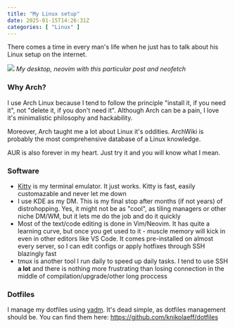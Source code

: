 ```yaml
---
title: "My Linux setup"
date: 2025-01-15T14:26:31Z
categories: [ "Linux" ]
---
```

There comes a time in every man's life when he just has to talk about his Linux setup on the internet.

![](/media/linux-screenshot.jpg)
*My desktop, neovim with this particular post and neofetch*

### Why Arch?

I use Arch Linux because I tend to follow the principle "install it, if you need it", not "delete it, if you don't need it". Although Arch can be a pain, I love it's minimalistic philosophy and hackability. 

Moreover, Arch taught me a lot about Linux it's oddities. ArchWiki is probably the most comprehensive database of a Linux knowledge.

AUR is also forever in my heart. Just try it and you will know what I mean.

### Software

- [Kitty](https://sw.kovidgoyal.net/kitty/) is my terminal emulator. It just works. Kitty is fast, easily customazable and never let me down
- I use KDE as my DM. This is my final stop after months (if not years) of distrohopping. Yes, it might not be as "cool", as tiling managers or other niche DM/WM, but it lets me do the job and do it quickly
- Most of the text/code editing is done in Vim/Neovim. It has quite a learning curve, but once you get used to it - muscle memory will kick in even in other editors like VS Code. It comes pre-installed on almost every server, so I can edit configs or apply hotfixes through SSH blazingly fast
- tmux is another tool I run daily to speed up daily tasks. I tend to use SSH **a lot** and there is nothing more frustrating than losing connection in the middle of compilation/upgrade/other long proccess

### Dotfiles

I manage my dotfiles using [yadm](https://yadm.io/). It's dead simple, as dotfiles management should be. You can find them here: https://github.com/knikolaeff/dotfiles
